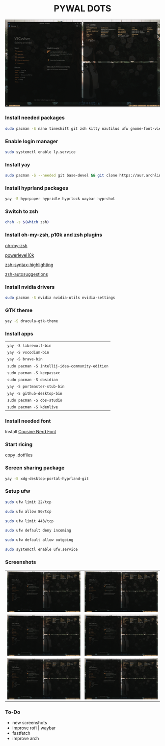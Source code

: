<div align="center">

# **PYWAL DOTS**

![image](preview.png)

</div>

### Install needed packages

```bash
sudo pacman -S nano timeshift git zsh kitty nautilus ufw gnome-font-viewer ly hyprland rofi mako python-pywal
```

### Enable login manager

```bash
sudo systemctl enable ly.service
```

### Install yay

```bash
sudo pacman -S --needed git base-devel && git clone https://aur.archlinux.org/yay.git && cd yay && makepkg -si
```

### Install hyprland packages

```bash
yay -S hyprpaper hypridle hyprlock waybar hyprshot
```

### Switch to zsh

```bash
chsh -s $(which zsh)
```

### Install oh-my-zsh, p10k and zsh plugins

[oh-my-zsh](https://ohmyz.sh/)

[powerlevel10k](https://github.com/romkatv/powerlevel10k)

[zsh-syntax-highlighting](https://github.com/zsh-users/zsh-syntax-highlighting)

[zsh-autosuggestions](https://github.com/zsh-users/zsh-autosuggestions)

### Install nvidia drivers

```bash
sudo pacman -S nvidia nvidia-utils nvidia-settings
```

### GTK theme

```bash
yay -S dracula-gtk-theme
```

### Install apps

|                                                  |
| ------------------------------------------------ |
| `yay -S librewolf-bin`                           |
| `yay -S vscodium-bin`                            |
| `yay -S brave-bin`                               |
| `sudo pacman -S intellij-idea-community-edition` |
| `sudo pacman -S keepassxc`                       |
| `sudo pacman -S obsidian`                        |
| `yay -S portmaster-stub-bin`                     |
| `yay -S github-desktop-bin`                      |
| `sudo pacman -S obs-studio`                      |
| `sudo pacman -S kdenlive`                        |

### Install needed font

Install [Cousine Nerd Font](https://www.nerdfonts.com/font-downloads)

### Start ricing

copy .dotfiles

### Screen sharing package

```bash
yay -S xdg-desktop-portal-hyprland-git
```

### Setup ufw

```bash
sudo ufw limit 22/tcp
```

```bash
sudo ufw allow 80/tcp
```

```bash
sudo ufw limit 443/tcp
```

```bash
sudo ufw default deny incoming
```

```bash
sudo ufw default allow outgoing
```

```bash
sudo systemctl enable ufw.service
```

### Screenshots

|                         |                         |
| :---------------------: | :---------------------: |
| <img src="preview.png"> | <img src="preview.png"> |
| <img src="preview.png"> | <img src="preview.png"> |
| <img src="preview.png"> | <img src="preview.png"> |

### To-Do

- new screenshots
- improve rofi | waybar
- fastfetch
- improve arch
